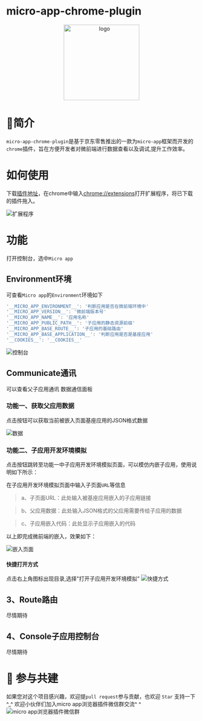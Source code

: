 # micro-app-chrome-plugin

<p align="center">
  <a href="https://micro-zoe.github.io/micro-app/">
    <img src="https://zeroing.jd.com/micro-app/media/logo.png" alt="logo" width="200"/>
  </a>
</p>

# 📖简介
`micro-app-chrome-plugin`是基于京东零售推出的一款为`micro-app`框架而开发的`chrome`插件，旨在方便开发者对微前端进行数据查看以及调试,提升工作效率。

# 如何使用

下载[插件地址](https://github.com/micro-zoe/micro-app-chrome-plugin/raw/master/micro-app-chrome-plugin.zip)，在chrome中输入[chrome://extensions](chrome://extensions)打开扩展程序，将已下载的插件拖入。

![扩展程序](https://img12.360buyimg.com/imagetools/jfs/t1/119438/16/38287/53001/646b50e3F9012f2e8/3bba9844bbb1431b.png)

# 功能
打开控制台，选中`Micro app`

## Environment环境

可查看`Micro app`的`Environment`环境如下

```js
'__MICRO_APP_ENVIRONMENT__': '判断应用是否在微前端环境中'
'__MICRO_APP_VERSION__': '微前端版本号'
'__MICRO_APP_NAME__': '应用名称'
'__MICRO_APP_PUBLIC_PATH__': '子应用的静态资源前缀'
'__MICRO_APP_BASE_ROUTE__': '子应用的基础路由'
'__MICRO_APP_BASE_APPLICATION__': '判断应用是否是基座应用'
'__COOKIES__': '__COOKIES__'
```

![控制台](https://img14.360buyimg.com/imagetools/jfs/t1/217345/15/29583/184968/646b510eF5f040425/35b1cd5c1c6f3d23.png)

## Communicate通讯
可以查看父子应用通讯
数据通信面板

### 功能一、获取父应用数据
点击按钮可以获取当前被嵌入页面基座应用的JSON格式数据

![数据](https://img10.360buyimg.com/imagetools/jfs/t1/134890/5/32341/56354/646b517cFaebd60c3/0b84ff7b8af46b3f.png)


### 功能二、子应用开发环境模拟
点击按钮跳转至功能一中子应用开发环境模拟页面，可以模仿内嵌子应用，使用说明如下所示：

在子应用开发环境模拟页面中输入子页面`URL`等信息

> a、子页面URL：此处输入被基座应用嵌入的子应用链接

> b、父应用数据：此处输入JSON格式的父应用需要传给子应用的数据

> c、子应用嵌入代码：此处显示子应用嵌入的代码


以上即完成微前端的嵌入，效果如下：

![嵌入页面](https://img10.360buyimg.com/imagetools/jfs/t1/34172/26/15026/142590/646b51afF00535320/d9d0fd6c7b1590cb.png)

#### 快捷打开方式
点击右上角图标出现目录,选择"打开子应用开发环境模拟"
![快捷方式](https://img12.360buyimg.com/imagetools/jfs/t1/99019/19/29391/10185/646b51dfF326dcc6c/04273f1a3daf9f9d.png)

## 3、Route路由
尽情期待

## 4、Console子应用控制台
尽情期待

# 🤝 参与共建
如果您对这个项目感兴趣，欢迎提`pull request`参与贡献，也欢迎 `Star` 支持一下 ^_^
欢迎小伙伴们加入micro app浏览器插件微信群交流^ ^
![micro app浏览器插件微信群](https://github.com/micro-zoe/micro-app-chrome-plugin/assets/14011130/7a60268e-cab9-40ed-865e-d7a0f2d63fcb)


